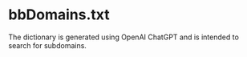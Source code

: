 # bbDomains.txt

The dictionary is generated using OpenAI ChatGPT and is intended to search for subdomains.

